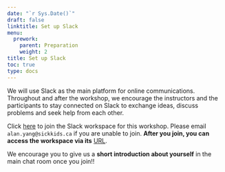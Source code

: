 ```yaml
---
date: "`r Sys.Date()`"
draft: false
linktitle: Set up Slack
menu:
  prework:
    parent: Preparation
    weight: 2
title: Set up Slack
toc: true
type: docs
---
```


We will use Slack as the main platform for online communications. Throughout and after the workshop, we encourage the instructors and the participants to stay connected on Slack to exchange ideas, discuss problems and seek help from each other.

Click [here](https://join.slack.com/t/2021cdcdecisi-vpc7840/shared_invite/zt-14nyrvggh-hw1_K~L3w17cEggU~m8pFQ) to join the Slack workspace for this workshop. Please email `alan.yang@sickkids.ca` if you are unable to join. **After you join, you can access the workspace via its** [URL](https://join.slack.com/t/2021cdcdecisi-vpc7840/shared_invite/zt-14nyrvggh-hw1_K~L3w17cEggU~m8pFQ).

We encourage you to give us a **short introduction about yourself** in the main chat room once you join!!
